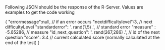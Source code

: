Following JSON should be the response of the R-Server. 
Values are examples to get the code working

{
	"errormessage":null,  								// if an error occurs
	"nextdifficultylevel":3,							// next difficultyLevel
	"standarderror": '. rand(1,5) .',					// standard error
	"measure" : -5.65286,								// measure
	"id_next_question": '. rand(267,286) .',			// id of the next question
	"score": 3.4										// current calculated score (normally calculated at the end of the test)
}